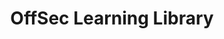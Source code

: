 ---
title: OffSec Learning Library
description: Learinng modules of OffSec.
url: https://portal.offsec.com/library/all?
image:
    # url: '/assets/images/cafe.png'
    # alt: 'Cafe'
tags: ['learn', 'training']
pubDate: 2023-12-13
draft: false
---